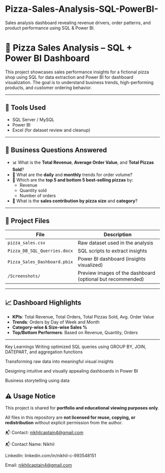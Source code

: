 # Pizza-Sales-Analysis-SQL-PowerBI-
Sales analysis dashboard revealing revenue drivers, order patterns, and product performance using SQL &amp; Power BI.
# 🍕 Pizza Sales Analysis – SQL + Power BI Dashboard

This project showcases sales performance insights for a fictional pizza shop using SQL for data extraction and Power BI for dashboard visualization. The goal is to understand business trends, high-performing products, and customer ordering behavior.

---

## 🔧 Tools Used
- SQL Server / MySQL
- Power BI
- Excel (for dataset review and cleanup)

---

## 📌 Business Questions Answered

- 📊 What is the **Total Revenue**, **Average Order Value**, and **Total Pizzas Sold**?
- 📆 What are the **daily** and **monthly** trends for order volume?
- 🍕 Which are the **top 5 and bottom 5 best-selling pizzas** by:
  - Revenue
  - Quantity sold
  - Number of orders
- 📐 What is the **sales contribution by pizza size** and **category**?

---

## 📁 Project Files

| File | Description |
|------|-------------|
| `pizza_sales.csv` | Raw dataset used in the analysis |
| `Pizza_DB_SQL_Querries.docx` | SQL scripts to extract insights |
| `Pizza_Sales_Dashboard.pbix` | Power BI dashboard (insights visualized) |
| `/Screenshots/` | Preview images of the dashboard (optional but recommended) |

---

## 📈 Dashboard Highlights

- **KPIs**: Total Revenue, Total Orders, Total Pizzas Sold, Avg. Order Value
- **Trends**: Orders by Day of Week and Month
- **Category-wise & Size-wise Sales %**
- **Top/Bottom Performers**: Based on Revenue, Quantity, Orders

---

 Key Learnings
Writing optimized SQL queries using GROUP BY, JOIN, DATEPART, and aggregation functions

Transforming raw data into meaningful visual insights

Designing intuitive and visually appealing dashboards in Power BI

Business storytelling using data

## ⚠️ Usage Notice

This project is shared for **portfolio and educational viewing purposes only**.

All files in this repository are **not licensed for reuse, copying, or redistribution** without explicit permission from the author.

📬 Contact: [nikhilcaptain4@gmail.com](mailto:nikhilcaptain4@gmail.com)

📬 Contact
Name: Nikhil

LinkedIn: linkedin.com/in/nikhil-c-993548151

Email: nikhilcaptain4@gmail.com
